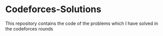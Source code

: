 # Codeforces-Solutions
This repository contains the code of the problems which I have solved in the codeforces rounds

